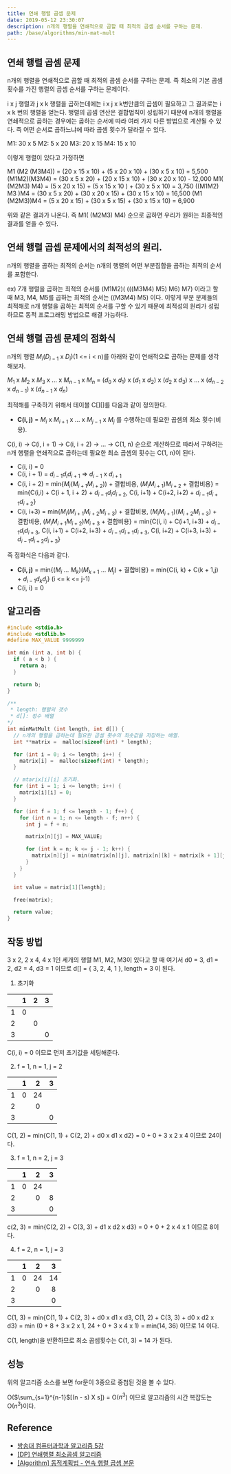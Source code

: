 ```yaml
---
title: 연쇄 행렬 곱셈 문제
date: 2019-05-12 23:30:07
description: n개의 행렬을 연쇄적으로 곱할 때 최적의 곱셈 순서를 구하는 문제.
path: /base/algorithms/min-mat-mult
---
```


## 연쇄 행렬 곱셈 문제

n개의 행렬을 연쇄적으로 곱할 때 최적의 곱셈 순서를 구하는 문제. 즉 최소의 기본 곱셈 횟수를 가진 행렬의 곱셈 순서를 구하는 문제이다.

i x j 행렬과 j x k 행렬을 곱하는데에는 i x j x k번만큼의 곱셈이 필요하고 그 결과로는 i x k 번의 행렬을 얻는다. 행렬의 곱셈 연산은 결합법칙이 성립하기 때문에 n개의 행렬을 연쇄적으로 곱하는 경우에는 곱하는 순서에 따라 여러 가지 다른 방법으로 계산될 수 있다. 즉 어떤 순서로 곱하느냐에 따라 곱셈 횟수가 달라질 수 있다.

M1: 30 x 5
M2: 5 x 20
M3: 20 x 15
M4: 15 x 10

이렇게 행렬이 있다고 가정하면

M1 (M2 (M3M4)) = (20 x 15 x 10) + (5 x 20 x 10) + (30 x 5 x 10) = 5,500
(M1M2)(M3M4) = (30 x 5 x 20) + (20 x 15 x 10) + (30 x 20 x 10) - 12,000
M1( (M2M3) M4) = (5 x 20 x 15) + (5 x 15 x 10 ) + (30 x 5 x 10) = 3,750
((M1M2) M3 )M4 = (30 x 5 x 20) + (30 x 20 x 15) + (30 x 15 x 10) = 16,500
(M1 (M2M3))M4 = (5 x 20 x 15) + (30 x 5 x 15) + (30 x 15 x 10) = 6,900

위와 같은 결과가 나온다. 즉 M1( (M2M3) M4) 순으로 곱하면 우리가 원하는 최종적인 결과를 얻을 수 있다.

## 연쇄 행렬 곱셉 문제에서의 최적성의 원리.

n개의 행렬을 곱하는 최적의 순서는 n개의 행렬의 어떤 부분집합을 곱하는 최적의 순서를 포함한다.

ex)
7개 행렬을 곱하는 최적의 순서를 (M1M2)( (((M3M4) M5) M6) M7) 이라고 할 때 M3, M4, M5를 곱하는 최적의 순서는 ((M3M4) M5) 이다.
이렇게 부분 문제들의 최적해로 n개 행렬을 곱하는 최적의 순서를 구할 수 있기 때문에 최적성의 원리가 성립하므로 동적 프로그래밍 방법으로 해결 가능하다.

## 연쇄 행렬 곱셈 문제의 점화식

n개의 행렬 $M_i$($D_{i-1}$ x $D_i$)(1 <= i < n)를 아래와 같이 연쇄적으로 곱하는 문제를 생각해보자.

$M_1$ x $M_2$ x $M_3$ x ... x $M_{n-1}$ x $M_n$ = ($d_0$ x $d_1$) x ($d_1$ x $d_2$) x ($d_2$ x $d_3$) x ... x ($d_{n-2}$ x $d_{n-1}$) x ($d_{n-1}$ x $d_n$)

최적해를 구축하기 위해서 테이블 C[][]를 다음과 같이 정의한다.

- **C(i, j)** = $M_i$ x $M_{i+1}$ x ... x $M_{j-1}$ x $M_j$ 를 수행하는데 필요한 곱셈의 최소 횟수(비용).

C(i, i) -> C(i, i + 1) -> C(i, i + 2) -> ... -> C(1, n) 순으로 계산하므로 따라서 구하려는 n개 행렬을 연쇄적으로 곱하는데 필요한 최소 곱셈의 횟수는 C(1, n)이 된다.

- C(i, i) = 0
- C(i, i + 1) = $d_{i-1}$$d_i$$d_{i+1}$ => $d_{i-1}$ x $d_{i+1}$
- C(i, i + 2) = min{$M_i$($M_{i+1}$$M_{i+2}$)) + 결합비용, ($M_i$$M_{i+1}$)$M_{i+2}$ + 결합비용} = min{C(i,i) + C(i + 1, i + 2) + $d_{i-1}$$d_i$$d_{i+2}$, C(i, i+1) + C(i+2, i+2) + $d_{i-1}$$d_{i+1}$$d_{i+2}$}
- C(i, i+3) = min{$M_i$($M_{i+1}$$M_{i+2}$$M_{i+3}$) + 결합비용, ($M_i$$M_{i+1}$)($M_{i+2}$$M_{i+3}$) + 결합비용, ($M_i$$M_{i+1}$$M_{i+2}$)$M_{i+3}$ + 결합비용} = min{C(i, i) + C(i+1, i+3) + $d_{i-1}$$d_i$$d_{i+3}$, C(i, i+1) + C(i+2, i+3) + $d_{i-1}$$d_{i+1}$$d_{i+3}$, C(i, i+2) + C(i+3, i+3) + $d_{i-1}$$d_{i+2}$$d_{i+3}$}

즉 점화식은 다음과 같다.

- **C(i, j)** = min{($M_i$ ... $M_k$)($M_{k+1}$ ... $M_j$) + 결합비용} = min{C(i, k) + C(k + 1,j) + $d_{i-1}$$d_k$$d_j$} (i <= k <= j-1)
- C(i, i) = 0

## 알고리즘

```c
#include <stdio.h>
#include <stdlib.h>
#define MAX_VALUE 9999999

int min (int a, int b) {
  if ( a < b ) {
    return a;
  }

  return b;
}

/**
 * length: 행렬의 갯수
 * d[]: 정수 배열
*/
int minMatMult (int length, int d[]) {
  // n개의 행렬을 곱하는데 필요한 곱셈 횟수의 최솟값을 저장하는 배열.
  int **matrix =  malloc(sizeof(int) * length);

  for (int i = 0; i <= length; i++) {
    matrix[i] =  malloc(sizeof(int) * length);
  }

  // mtarix[i][i] 초기화.
  for (int i = 1; i <= length; i++) {
    matrix[i][i] = 0;
  }

  for (int f = 1; f <= length - 1; f++) {
    for (int n = 1; n <= length - f; n++) {
      int j = f + n;

      matrix[n][j] = MAX_VALUE;

      for (int k = n; k <= j - 1; k++) {
        matrix[n][j] = min(matrix[n][j], matrix[n][k] + matrix[k + 1][j] + d[n - 1] * d[k] * d[j]);
      }
    }
  }

  int value = matrix[1][length];

  free(matrix);

  return value;
}
```

## 작동 방법

3 x 2, 2 x 4, 4 x 1인 세개의 행렬 M1, M2, M3이 있다고 할 때 여기서 d0 = 3, d1 = 2, d2 = 4, d3 = 1 이므로 d[] = { 3, 2, 4, 1 }, length = 3 이 된다.

1. 초기화

|     |  1  |  2  |  3  |
| --- | :-: | :-: | :-: |
| 1   |  0  |     |     |
| 2   |     |  0  |     |
| 3   |     |     |  0  |

C(i, i) = 0 이므로 먼저 초기값을 세팅해준다.

2. f = 1, n = 1, j = 2

|     |  1  |  2  |  3  |
| --- | :-: | :-: | :-: |
| 1   |  0  | 24  |     |
| 2   |     |  0  |     |
| 3   |     |     |  0  |

C(1, 2) = min{C(1, 1) + C(2, 2) + d0 x d1 x d2} = 0 + 0 + 3 x 2 x 4 이므로 24이다.

3. f = 1, n = 2, j = 3

|     |  1  |  2  |  3  |
| --- | :-: | :-: | :-: |
| 1   |  0  | 24  |     |
| 2   |     |  0  |  8  |
| 3   |     |     |  0  |

c(2, 3) = min{C(2, 2) + C(3, 3) + d1 x d2 x d3} = 0 + 0 + 2 x 4 x 1 이므로 8이다.

4. f = 2, n = 1, j = 3

|     |  1  |  2  |  3  |
| --- | :-: | :-: | :-: |
| 1   |  0  | 24  | 14  |
| 2   |     |  0  |  8  |
| 3   |     |     |  0  |

C(1, 3) = min{C(1, 1) + C(2, 3) + d0 x d1 x d3, C(1, 2) + C(3, 3) + d0 x d2 x d3} = min (0 + 8 + 3 x 2 x 1, 24 + 0 + 3 x 4 x 1) = min(14, 36) 이므로 14 이다.

C(1, length)을 반환하므로 최소 곱셉횟수는 C(1, 3) = 14 가 된다.

## 성능

위의 알고리즘 소스를 보면 for문이 3중으로 중첩된 것을 볼 수 있다.

O($\sum_{s=1}^{n-1}$[(n - s) X s]) = O($n^3$) 이므로 알고리즘의 시간 복잡도는 O($n^3$)이다.

## Reference

- [방송대 컴퓨터과학과 알고리즘 5강](http://press.knou.ac.kr/goods/textBookView.do?condCmdtCode=9788920026935&condLscValue=001&condYr=&condSmst=)
- [[DP] 연쇄행렬 최소곱셈 알고리즘](https://huiyu.tistory.com/entry/DP-%EC%97%B0%EC%87%84%ED%96%89%EB%A0%AC-%EC%B5%9C%EC%86%8C%EA%B3%B1%EC%85%88-%EC%95%8C%EA%B3%A0%EB%A6%AC%EC%A6%98)
- [[Algorithm] 동적계획법 - 연속 행렬 곱셈 본문](https://twinparadox.tistory.com/183)
